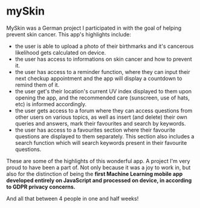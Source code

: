 **<h1>mySkin</h1>**
MySkin was a German project I participated in with the goal of helping prevent skin cancer. This app's highlights include:
* the user is able to upload a photo of their birthmarks and it's cancerous likelihood gets calculated on device.
* the user has access to informations on skin cancer and how to prevent it.
* the user has access to a reminder function, where they can input their next checkup appointment and the app will display a countdown to remind them of it.
* the user get's their location's current UV index displayed to them upon opening the app, and the recommended care (sunscreen, use of hats, etc) is informed accordingly.
* the user gets access to a forum where they can access questions from other users on various topics, as well as insert (and delete) their own queries and answers, mark their favourites and search by keywords.
* the user has access to a favourites section where their favourite questions are displayed to them separately. This section also includes a search function which will search keywords present in their favourite questions.

These are some of the highlights of this wonderful app. A project I'm very proud to have been a part of. Not only because it was a joy to work in, but also for the distinction of being the **first Machine Learning mobile app developed entirely on JavaScript and processed on device, in according to GDPR privacy concerns.**

And all that between 4 people in one and half weeks!
